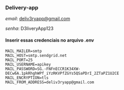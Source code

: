 ### Delivery-app

_email_: deliv3ryapp@gmail.com

_senha_: D3liveryApp123

#### Inserir essas credenciais no arquivo .env
```
MAIL_MAILER=smtp
MAIL_HOST=smtp.sendgrid.net
MAIL_PORT=25
MAIL_USERNAME=apikey
MAIL_PASSWORD=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
MAIL_ENCRYPTION=tls
MAIL_FROM_ADDRESS=deliv3ryapp@gmail.com
```